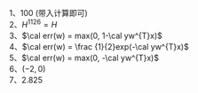 1、$100$ (带入计算即可)  
2、$H^{1126} = H$  
3、$\cal err(w) = max(0, 1-\cal yw^{T}x)$  
4、$\cal err(w) = \frac {1}{2}exp(-\cal yw^{T}x)$  
5、$\cal err(w) = max(0, -\cal yw^{T}x)$  
6、$(-2, 0)$  
7、$2.825$

